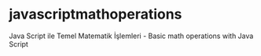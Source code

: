 # javascriptmathoperations
Java Script ile Temel Matematik İşlemleri - Basic math operations with Java Script
